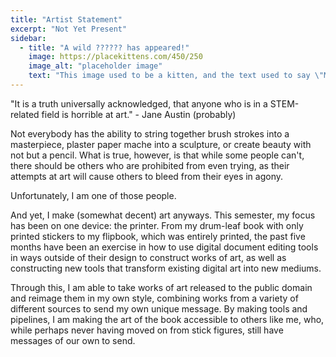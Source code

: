 ```yaml
---
title: "Artist Statement"
excerpt: "Not Yet Present"
sidebar:
  - title: "A wild ?????? has appeared!"
    image: https://placekittens.com/450/250
    image_alt: "placeholder image"
    text: "This image used to be a kitten, and the text used to say \"Meow\", but then the kitten-generator broke. The image still might be a kitten, but it's no longer a guarantee."
---
```


"It is a truth universally acknowledged, that anyone who is in a STEM-related field is horrible at art." - Jane Austin (probably)

Not everybody has the ability to string together brush strokes into a masterpiece, plaster paper mache into a sculpture, or create beauty with not but a pencil. What is true, however, is that while some people can't, there should be others who are prohibited from even trying, as their attempts at art will cause others to bleed from their eyes in agony.

Unfortunately, I am one of those people.

And yet, I make (somewhat decent) art anyways. This semester, my focus has been on one device: the printer. From my drum-leaf book with only printed stickers to my flipbook, which was entirely printed, the past five months have been an exercise in how to use digital document editing tools in ways outside of their design to construct works of art, as well as constructing new tools that transform existing digital art into new mediums.

Through this, I am able to take works of art released to the public domain and reimage them in my own style, combining works from a variety of different sources to send my own unique message. By making tools and pipelines, I am making the art of the book accessible to others like me, who, while perhaps never having moved on from stick figures, still have messages of our own to send.
